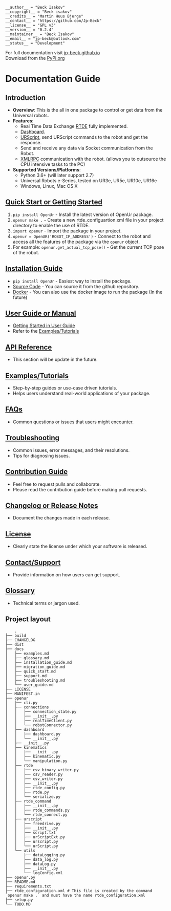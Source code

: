 ```
__author__ = "Beck Isakov"
__copyright__ = "Beck isakov"
__credits__ = "Martin Huus Bjerge"
__contact__ = "https://github.com/Jp-Beck"
__license__ = "GPL v3"
__version__ = "0.2.4"
__maintainer__ = "Beck Isakov"
__email__ = "jp-beck@outlook.com"
__status__ = "Development"
```

For full documentation visit [jp-beck.github.io](https://jp-beck.github.io/learnur/OpenUr/) <br>
Download from the [PyPi.org](https://pypi.org/project/OpenUr/)


# Documentation Guide

## Introduction
- **Overview**: 
This is the all in one package to control or get data from the Universal robots.
- **Features**: 
    - Real Time Data Exchange [RTDE](https://www.universal-robots.com/articles/ur/interface-communication/real-time-data-exchange-rtde-guide/) fully implemented.
    - [Dashboard](https://www.universal-robots.com/articles/ur/dashboard-server-e-series-port-29999/).
    - [URScript](https://www.universal-robots.com/download/manuals-e-series/script/script-manual-e-series-sw-512/), send URScript commands to the robot and get the response.
    - Send and receive any data via Socket communication from the Robot.
    - [XMLRPC](https://en.wikipedia.org/wiki/XML-RPC) communication with the robot. (allows you to outsource the CPU intensive tasks to the PC)
- **Supported Versions/Platforms**: 
    - Python 3.6+ (will later support 2.7)
    - Universal Robots e-Series, tested on UR3e, UR5e, UR10e, UR16e
    - Windows, Linux, Mac OS X

## [Quick Start or Getting Started](./docs/quick_start.md)

1.  `pip install OpenUr` - Install the latest version of OpenUr package.
2. `openur make .` - Create a new rtde_configuartion.xml file in your project directory to enable the use of RTDE.
3. `import openur` - Import the package in your project.
4. `openur = OpenUR('ROBOT_IP_ADDRESS')` - Connect to the robot and access all the features of the package via the `openur` object.
5. For example: `openur.get_actual_tcp_pose()` - Get the current TCP pose of the robot.

## [Installation Guide](./docs/installation_guide.md)
- `pip install OpenUr` - Easiest way to install the package.
- [Source Code](https://github.com/Jp-Beck/openur) - You can source it from the github repository.
- [Docker](#) - You can also use the docker image to run the package (In the future)

## [User Guide or Manual](./docs/user_guide.md)
- [Getting Started in User Guide](docs/user_guide.md#getting-started)
- Refer to the [Examples/Tutorials](./docs/examples.md)

## [API Reference](./docs/APIReference.md#API)
- This section will be update in the future.

## [Examples/Tutorials](./docs/examples.md)
- Step-by-step guides or use-case driven tutorials.
- Helps users understand real-world applications of your package.

## [FAQs](./docs/FAQs.md)
-  Common questions or issues that users might encounter.

## [Troubleshooting](./docs/troubleshooting.md)
- Common issues, error messages, and their resolutions.
- Tips for diagnosing issues.

## [Contribution Guide](./docs/contribution_guide.md)
- Feel free to request pulls and collaborate.
- Please read the contribution guide before making pull requests.

## [Changelog or Release Notes](./CHANGELOG.md)
- Document the changes made in each release.

## [License](./LICENSE)
- Clearly state the license under which your software is released.

## [Contact/Support](./docs/support.md)
- Provide information on how users can get support.

## [Glossary](./docs/glossary.md)
- Technical terms or jargon used.


## Project layout
```
    .
├── build
├── CHANGELOG
├── dist
├── docs
│   ├── examples.md
│   ├── glossary.md
│   ├── installation_guide.md
│   ├── migration_guide.md
│   ├── quick_start.md
│   ├── support.md
│   ├── troubleshooting.md
│   └── user_guide.md
├── LICENSE
├── MANIFEST.in
├── openur
│   ├── cli.py
│   ├── connections
│   │   ├── connection_state.py
│   │   ├── __init__.py
│   │   ├── realTimeClient.py
│   │   └── robotConnector.py
│   ├── dashboard
│   │   ├── dashboard.py
│   │   └── __init__.py
│   ├── __init__.py
│   ├── kinematics
│   │   ├── __init__.py
│   │   ├── kinematic.py
│   │   └── manipulation.py
│   ├── rtde
│   │   ├── csv_binary_writer.py
│   │   ├── csv_reader.py
│   │   ├── csv_writer.py
│   │   ├── __init__.py
│   │   ├── rtde_config.py
│   │   ├── rtde.py
│   │   └── serialize.py
│   ├── rtde_command
│   │   ├── __init__.py
│   │   ├── rtde_commands.py
│   │   └── rtde_connect.py
│   ├── urscript
│   │   ├── freedrive.py
│   │   ├── __init__.py
│   │   ├── script.txt
│   │   ├── urScriptExt.py
│   │   ├── urscript.py
│   │   └── urScript.py
│   └── utils
│       ├── dataLogging.py
│       ├── data_log.py
│       ├── dataLog.py
│       ├── __init__.py
│       └── logConfig.xml
├── openur.py
├── README.md
├── requirements.txt
├── rtde_configuration.xml # This file is created by the command `openur make .` and must have the name rtde_configuration.xml
├── setup.py
└── TODO.MD
```
